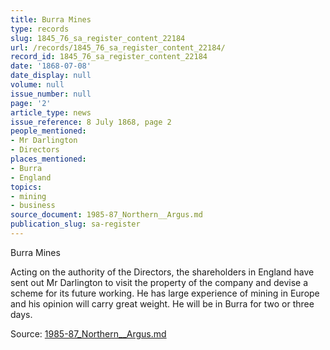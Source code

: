 ```yaml
---
title: Burra Mines
type: records
slug: 1845_76_sa_register_content_22184
url: /records/1845_76_sa_register_content_22184/
record_id: 1845_76_sa_register_content_22184
date: '1868-07-08'
date_display: null
volume: null
issue_number: null
page: '2'
article_type: news
issue_reference: 8 July 1868, page 2
people_mentioned:
- Mr Darlington
- Directors
places_mentioned:
- Burra
- England
topics:
- mining
- business
source_document: 1985-87_Northern__Argus.md
publication_slug: sa-register
---
```


Burra Mines

Acting on the authority of the Directors, the shareholders in England have sent out Mr Darlington to visit the property of the company and devise a scheme for its future working.  He has large experience of mining in Europe and his opinion will carry great weight.  He will be in Burra for two or three days.

Source: [1985-87_Northern__Argus.md](/downloads/markdown/1985-87_Northern__Argus.md)
